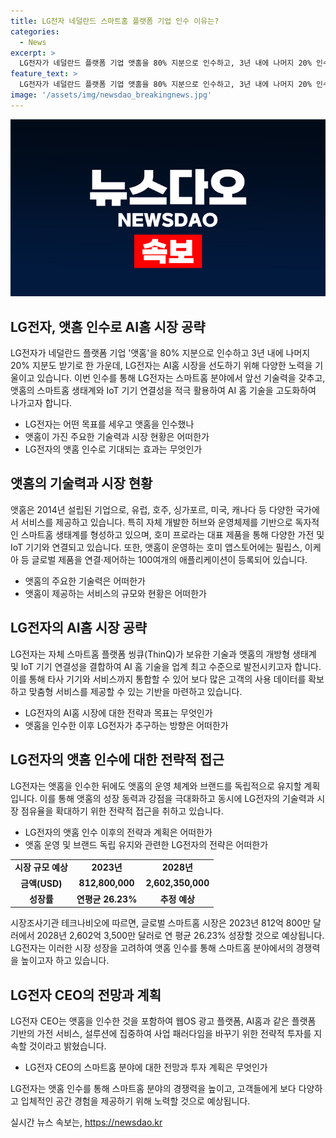 ```yaml
---
title: LG전자 네덜란드 스마트홈 플랫폼 기업 인수 이유는?
categories:
  - News
excerpt: >
  LG전자가 네덜란드 플랫폼 기업 앳홈을 80% 지분으로 인수하고, 3년 내에 나머지 20% 인수를 목표로 한다. 앳홈은 가전 및 5만 개 이상의 IoT 기기를 연결하는 스마트홈 허브 호미를 보유하고 있으며, LG전자는 이를 통해 AI홈 기술을 선도할 계획이다. 또한, 앳홈의 인수를 통해 다양한 고객의 사용 데이터를 확보하고 맞춤형 서비스 제공에 속도를 낼 것으로 기대된다. LG전자는 앳홈의 운영 체계와 브랜드를 독립적으로 유지하면서도 시너지를 창출할 계획이며, 전략적 투자를 통해 스마트홈 시장의 성장을 향한 노력을 지속할 것으로 밝혔다. LG전자는 스마트홈 시장의 급성장이 예상되는 가운데, 플랫폼 기반의 가전 서비스 및 솔루션으로 발전하고자 하는 의지를 과시했다.
feature_text: >
  LG전자가 네덜란드 플랫폼 기업 앳홈을 80% 지분으로 인수하고, 3년 내에 나머지 20% 인수를 목표로 한다. 앳홈은 가전 및 5만 개 이상의 IoT 기기를 연결하는 스마트홈 허브 호미를 보유하고 있으며, LG전자는 이를 통해 AI홈 기술을 선도할 계획이다. 또한, 앳홈의 인수를 통해 다양한 고객의 사용 데이터를 확보하고 맞춤형 서비스 제공에 속도를 낼 것으로 기대된다. LG전자는 앳홈의 운영 체계와 브랜드를 독립적으로 유지하면서도 시너지를 창출할 계획이며, 전략적 투자를 통해 스마트홈 시장의 성장을 향한 노력을 지속할 것으로 밝혔다. LG전자는 스마트홈 시장의 급성장이 예상되는 가운데, 플랫폼 기반의 가전 서비스 및 솔루션으로 발전하고자 하는 의지를 과시했다.
image: '/assets/img/newsdao_breakingnews.jpg'
---
```


<p><img src="/assets/img/newsdao_breakingnews.jpg" alt="pcversion 속보" /></p>

<h2 data-ke-size="size26">LG전자, 앳홈 인수로 AI홈 시장 공략</h2>

<p data-ke-size="size16">LG전자가 네덜란드 플랫폼 기업 '앳홈'을 80% 지분으로 인수하고 3년 내에 나머지 20% 지분도 받기로 한 가운데, LG전자는 AI홈 시장을 선도하기 위해 다양한 노력을 기울이고 있습니다. 이번 인수를 통해 LG전자는 스마트홈 분야에서 앞선 기술력을 갖추고, 앳홈의 스마트홈 생태계와 IoT 기기 연결성을 적극 활용하여 AI 홈 기술을 고도화하여 나가고자 합니다.</p>

<ul>
<li>LG전자는 어떤 목표를 세우고 앳홈을 인수했나</li>
<li>앳홈이 가진 주요한 기술력과 시장 현황은 어떠한가</li>
<li>LG전자의 앳홈 인수로 기대되는 효과는 무엇인가</li>
</ul>

<h2 data-ke-size="size26">앳홈의 기술력과 시장 현황</h2>

<p data-ke-size="size16">앳홈은 2014년 설립된 기업으로, 유럽, 호주, 싱가포르, 미국, 캐나다 등 다양한 국가에서 서비스를 제공하고 있습니다. 특히 자체 개발한 허브와 운영체제를 기반으로 독자적인 스마트홈 생태계를 형성하고 있으며, 호미 프로라는 대표 제품을 통해 다양한 가전 및 IoT 기기와 연결되고 있습니다. 또한, 앳홈이 운영하는 호미 앱스토어에는 필립스, 이케아 등 글로벌 제품을 연결·제어하는 100여개의 애플리케이션이 등록되어 있습니다.</p>

<ul>
<li>앳홈의 주요한 기술력은 어떠한가</li>
<li>앳홈이 제공하는 서비스의 규모와 현황은 어떠한가</li>
</ul>

<h2 data-ke-size="size26">LG전자의 AI홈 시장 공략</h2>

<p data-ke-size="size16">LG전자는 자체 스마트홈 플랫폼 씽큐(ThinQ)가 보유한 기술과 앳홈의 개방형 생태계 및 IoT 기기 연결성을 결합하여 AI 홈 기술을 업계 최고 수준으로 발전시키고자 합니다. 이를 통해 타사 기기와 서비스까지 통합할 수 있어 보다 많은 고객의 사용 데이터를 확보하고 맞춤형 서비스를 제공할 수 있는 기반을 마련하고 있습니다.</p>

<ul>
<li>LG전자의 AI홈 시장에 대한 전략과 목표는 무엇인가</li>
<li>앳홈을 인수한 이후 LG전자가 추구하는 방향은 어떠한가</li>
</ul>

<h2 data-ke-size="size26">LG전자의 앳홈 인수에 대한 전략적 접근</h2>

<p data-ke-size="size16">LG전자는 앳홈을 인수한 뒤에도 앳홈의 운영 체계와 브랜드를 독립적으로 유지할 계획입니다. 이를 통해 앳홈의 성장 동력과 강점을 극대화하고 동시에 LG전자의 기술력과 시장 점유율을 확대하기 위한 전략적 접근을 취하고 있습니다.</p>

<ul>
<li>LG전자의 앳홈 인수 이후의 전략과 계획은 어떠한가</li>
<li>앳홈 운영 및 브랜드 독립 유지와 관련한 LG전자의 전략은 어떠한가</li>
</ul>

<table>
<tbody>
<tr>
<td style="text-align: center; height: 17px;"><b>시장 규모 예상</b></td>
<td style="text-align: center; height: 17px;"><b>2023년</b></td>
<td style="text-align: center; height: 17px;"><b>2028년</b></td>
</tr>
<tr>
<td style="text-align: center; height: 17px;"><b>금액(USD)</b></td>
<td style="text-align: center; height: 17px;"><b>812,800,000</b></td>
<td style="text-align: center; height: 17px;"><b>2,602,350,000</b></td>
</tr>
<tr>
<td style="text-align: center; height: 17px;"><b>성장률</b></td>
<td style="text-align: center; height: 17px;"><b>연평균 26.23%</b></td>
<td style="text-align: center; height: 17px;"><b>추정 예상</b></td>
</tr>
</tbody>
</table>

<p data-ke-size="size16">시장조사기관 테크나비오에 따르면, 글로벌 스마트홈 시장은 2023년 812억 800만 달러에서 2028년 2,602억 3,500만 달러로 연 평균 26.23% 성장할 것으로 예상됩니다. LG전자는 이러한 시장 성장을 고려하여 앳홈 인수를 통해 스마트홈 분야에서의 경쟁력을 높이고자 하고 있습니다.</p>

<h2 data-ke-size="size26">LG전자 CEO의 전망과 계획</h2>

<p data-ke-size="size16">LG전자 CEO는 앳홈을 인수한 것을 포함하여 웹OS 광고 플랫폼, AI홈과 같은 플랫폼 기반의 가전 서비스, 설루션에 집중하여 사업 패러다임을 바꾸기 위한 전략적 투자를 지속할 것이라고 밝혔습니다.</p>

<ul>
<li>LG전자 CEO의 스마트홈 분야에 대한 전망과 투자 계획은 무엇인가</li>
</ul>

<p data-ke-size="size16">LG전자는 앳홈 인수를 통해 스마트홈 분야의 경쟁력을 높이고, 고객들에게 보다 다양하고 입체적인 공간 경험을 제공하기 위해 노력할 것으로 예상됩니다.</p>
실시간 뉴스 속보는, <a href="https://newsdao.kr" rel="dofollow">https://newsdao.kr</a>


